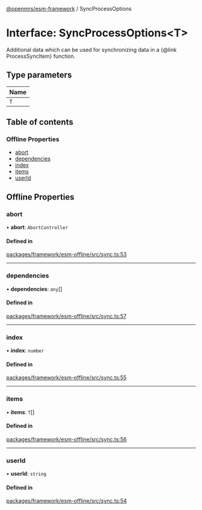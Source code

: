 [@openmrs/esm-framework](../API.md) / SyncProcessOptions

# Interface: SyncProcessOptions<T\>

Additional data which can be used for synchronizing data in a {@link ProcessSyncItem} function.

## Type parameters

| Name |
| :------ |
| `T` |

## Table of contents

### Offline Properties

- [abort](SyncProcessOptions.md#abort)
- [dependencies](SyncProcessOptions.md#dependencies)
- [index](SyncProcessOptions.md#index)
- [items](SyncProcessOptions.md#items)
- [userId](SyncProcessOptions.md#userid)

## Offline Properties

### abort

• **abort**: `AbortController`

#### Defined in

[packages/framework/esm-offline/src/sync.ts:53](https://github.com/openmrs/openmrs-esm-core/blob/main/packages/framework/esm-offline/src/sync.ts#L53)

___

### dependencies

• **dependencies**: `any`[]

#### Defined in

[packages/framework/esm-offline/src/sync.ts:57](https://github.com/openmrs/openmrs-esm-core/blob/main/packages/framework/esm-offline/src/sync.ts#L57)

___

### index

• **index**: `number`

#### Defined in

[packages/framework/esm-offline/src/sync.ts:55](https://github.com/openmrs/openmrs-esm-core/blob/main/packages/framework/esm-offline/src/sync.ts#L55)

___

### items

• **items**: `T`[]

#### Defined in

[packages/framework/esm-offline/src/sync.ts:56](https://github.com/openmrs/openmrs-esm-core/blob/main/packages/framework/esm-offline/src/sync.ts#L56)

___

### userId

• **userId**: `string`

#### Defined in

[packages/framework/esm-offline/src/sync.ts:54](https://github.com/openmrs/openmrs-esm-core/blob/main/packages/framework/esm-offline/src/sync.ts#L54)
